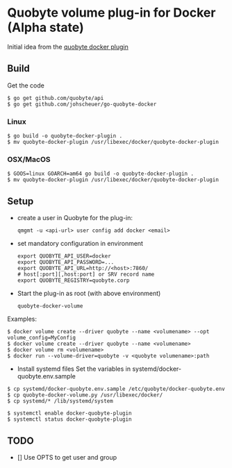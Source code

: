 # Quobyte volume plug-in for Docker (Alpha state)

Initial idea from the [quobyte docker plugin](https://github.com/quobyte/docker-volume)

## Build

Get the code

```
$ go get github.com/quobyte/api
$ go get github.com/johscheuer/go-quobyte-docker
```

### Linux

```
$ go build -o quobyte-docker-plugin .
$ mv quobyte-docker-plugin /usr/libexec/docker/quobyte-docker-plugin
```

### OSX/MacOS

```
$ GOOS=linux GOARCH=am64 go build -o quobyte-docker-plugin .
$ mv quobyte-docker-plugin /usr/libexec/docker/quobyte-docker-plugin
```

## Setup

- create a user in Quobyte for the plug-in:

  ```
  qmgmt -u <api-url> user config add docker <email>
  ```

- set mandatory configuration in environment

  ```
  export QUOBYTE_API_USER=docker
  export QUOBYTE_API_PASSWORD=...
  export QUOBYTE_API_URL=http://<host>:7860/
  # host[:port][,host:port] or SRV record name
  export QUOBYTE_REGISTRY=quobyte.corp
  ```

- Start the plug-in as root (with above environment)

  ```
  quobyte-docker-volume
  ```

Examples:

```
$ docker volume create --driver quobyte --name <volumename> --opt volume_config=MyConfig
$ docker volume create --driver quobyte --name <volumename>
$ docker volume rm <volumename>
$ docker run --volume-driver=quobyte -v <quobyte volumename>:path
```

- Install systemd files Set the variables in systemd/docker-quobyte.env.sample

```
$ cp systemd/docker-quobyte.env.sample /etc/quobyte/docker-quobyte.env
$ cp quobyte-docker-volume.py /usr/libexec/docker/
$ cp systemd/* /lib/systemd/system

$ systemctl enable docker-quobyte-plugin
$ systemctl status docker-quobyte-plugin
```

## TODO

- [] Use OPTS to get user and group
